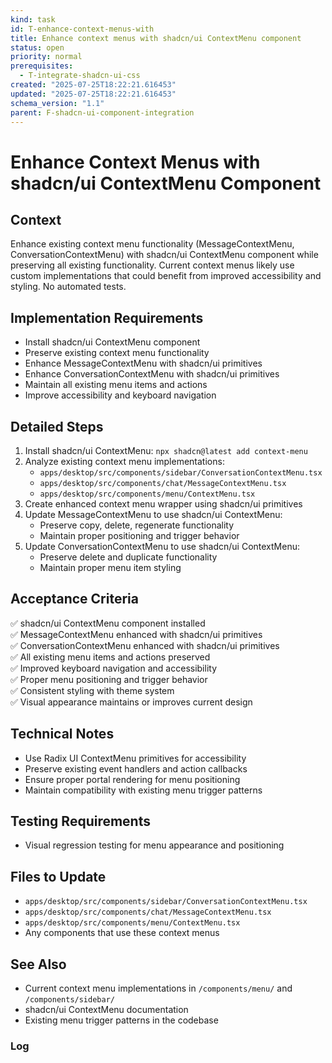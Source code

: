 ```yaml
---
kind: task
id: T-enhance-context-menus-with
title: Enhance context menus with shadcn/ui ContextMenu component
status: open
priority: normal
prerequisites:
  - T-integrate-shadcn-ui-css
created: "2025-07-25T18:22:21.616453"
updated: "2025-07-25T18:22:21.616453"
schema_version: "1.1"
parent: F-shadcn-ui-component-integration
---
```


# Enhance Context Menus with shadcn/ui ContextMenu Component

## Context

Enhance existing context menu functionality (MessageContextMenu, ConversationContextMenu) with shadcn/ui ContextMenu component while preserving all existing functionality. Current context menus likely use custom implementations that could benefit from improved accessibility and styling. No automated tests.

## Implementation Requirements

- Install shadcn/ui ContextMenu component
- Preserve existing context menu functionality
- Enhance MessageContextMenu with shadcn/ui primitives
- Enhance ConversationContextMenu with shadcn/ui primitives
- Maintain all existing menu items and actions
- Improve accessibility and keyboard navigation

## Detailed Steps

1. Install shadcn/ui ContextMenu: `npx shadcn@latest add context-menu`
2. Analyze existing context menu implementations:
   - `apps/desktop/src/components/sidebar/ConversationContextMenu.tsx`
   - `apps/desktop/src/components/chat/MessageContextMenu.tsx`
   - `apps/desktop/src/components/menu/ContextMenu.tsx`
3. Create enhanced context menu wrapper using shadcn/ui primitives
4. Update MessageContextMenu to use shadcn/ui ContextMenu:
   - Preserve copy, delete, regenerate functionality
   - Maintain proper positioning and trigger behavior
5. Update ConversationContextMenu to use shadcn/ui ContextMenu:
   - Preserve delete and duplicate functionality
   - Maintain proper menu item styling

## Acceptance Criteria

✅ shadcn/ui ContextMenu component installed  
✅ MessageContextMenu enhanced with shadcn/ui primitives  
✅ ConversationContextMenu enhanced with shadcn/ui primitives  
✅ All existing menu items and actions preserved  
✅ Improved keyboard navigation and accessibility  
✅ Proper menu positioning and trigger behavior  
✅ Consistent styling with theme system  
✅ Visual appearance maintains or improves current design

## Technical Notes

- Use Radix UI ContextMenu primitives for accessibility
- Preserve existing event handlers and action callbacks
- Ensure proper portal rendering for menu positioning
- Maintain compatibility with existing menu trigger patterns

## Testing Requirements

- Visual regression testing for menu appearance and positioning

## Files to Update

- `apps/desktop/src/components/sidebar/ConversationContextMenu.tsx`
- `apps/desktop/src/components/chat/MessageContextMenu.tsx`
- `apps/desktop/src/components/menu/ContextMenu.tsx`
- Any components that use these context menus

## See Also

- Current context menu implementations in `/components/menu/` and `/components/sidebar/`
- shadcn/ui ContextMenu documentation
- Existing menu trigger patterns in the codebase

### Log
